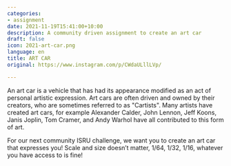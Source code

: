 ```yaml
---
categories:
- assignment
date: 2021-11-19T15:41:00+10:00
description: A community driven assignment to create an art car
draft: false
icon: 2021-art-car.png
language: en
title: ART CAR
original: https://www.instagram.com/p/CWdaULllLVp/

---
```


An art car is a vehicle that has had its appearance modified as an act of personal artistic expression. Art cars are often driven and owned by their creators, who are sometimes referred to as "Cartists". Many artists have created art cars, for example Alexander Calder, John Lennon, Jeff Koons, Janis Joplin, Tom Cramer, and Andy Warhol have all contributed to this form of art.

For our next community ISRU challenge, we want you to create an art car that expresses you! Scale and size doesn’t matter, 1/64, 1/32, 1/16, whatever you have access to is fine!